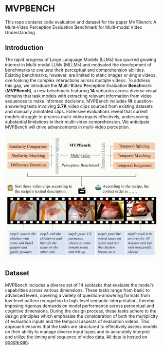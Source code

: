 # MVPBENCH

This repo contains code evaluation and dataset for the paper MVPBench: A Multi-Video Perception Evaluation Benchmark for Multi-modal Video Understanding

## Introduction
The rapid progress of Large Language Models (LLMs) has spurred growing interest in Multi-modal LLMs (MLLMs) and motivated the development of benchmarks to evaluate their perceptual and comprehension abilities. Existing benchmarks, however, are limited to static images or single videos, overlooking the complex interactions across multiple videos. To address this gap, we introduce the **M**ulti-**V**ideo **P**erception Evaluation **Bench**mark (**MVPBench**), a new benchmark featuring **14** subtasks across diverse visual domains that task models with extracting relevant information from video sequences to make informed decisions. MVPBench includes **1K** question-answering tests involving **2.7K** video clips sourced from existing datasets and manually annotated clips. Extensive evaluations reveal that current models struggle to process multi-video inputs effectively, underscoring substantial limitations in their multi-video comprehension. We anticipate MVPBench will drive advancements in multi-video perception.
![Dataset Overview](assets/Figure2.jpg)
## Dataset
MVPBench includes a diverse set of 14 subtasks that evaluate the model’s capabilities across various dimensions. These tasks range from basic to advanced levels, covering a variety of question-answering formats from low-level pattern recognition to high-level semantic interpretation, thereby imposing rigorous demands on model performance across perceptual and cognitive dimensions. During the design process, these tasks adhere to the design principles which emphasize the consideration of both the multiplicity of evaluation inputs and the temporal aspects of evaluation videos. This approach ensures that the tasks are structured to effectively assess models on their ability to manage diverse input types and to accurately interpret and utilize the timing and sequence of video data. All data is hosted on [google pan]([https://example.com](https://drive.google.com/drive/folders/1geVRGz6SFT8726R0tpljdwf3kJxvFFza?usp=sharing)).
